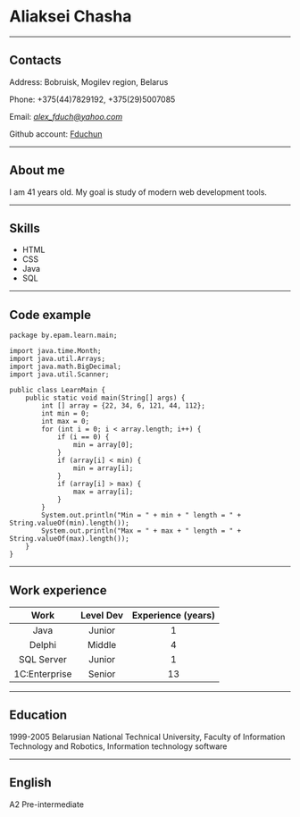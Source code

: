 # Aliaksei Chasha

***

## Contacts
Address: Bobruisk, Mogilev region, Belarus

Phone: +375(44)7829192, +375(29)5007085

Email: *alex_fduch@yahoo.com*

Github account: [Fduchun](https://github.com/Fduchun "Fduchun")

***

## About me
I am 41 years old.
My goal is study of modern web development tools.

***

## Skills
* HTML
* CSS
* Java
* SQL

***

## Code example

```
package by.epam.learn.main;

import java.time.Month;
import java.util.Arrays;
import java.math.BigDecimal;
import java.util.Scanner;

public class LearnMain {
    public static void main(String[] args) {
        int [] array = {22, 34, 6, 121, 44, 112};
        int min = 0;
        int max = 0;
        for (int i = 0; i < array.length; i++) {
            if (i == 0) {
                min = array[0];
            }
            if (array[i] < min) {
                min = array[i];
            }
            if (array[i] > max) {
                max = array[i];
            }
        }
        System.out.println("Min = " + min + " length = " + String.valueOf(min).length());
        System.out.println("Max = " + max + " length = " + String.valueOf(max).length());
    }
}
```

***

## Work experience

Work         | Level Dev | Experience (years)
:-----:      |:--------: |:--------:
Java         |Junior     | 1 
Delphi       |Middle     | 4 
SQL Server   |Junior     | 1
1C:Enterprise|Senior     | 13

***

## Education
1999-2005 Belarusian National Technical University, Faculty of Information Technology and Robotics, Information technology software

***

## English
A2 Pre-intermediate